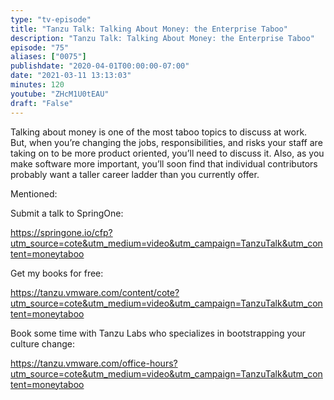 ```yaml
---
type: "tv-episode"
title: "Tanzu Talk: Talking About Money: the Enterprise Taboo"
description: "Tanzu Talk: Talking About Money: the Enterprise Taboo"
episode: "75"
aliases: ["0075"]
publishdate: "2020-04-01T00:00:00-07:00"
date: "2021-03-11 13:13:03"
minutes: 120
youtube: "ZHcM1U0tEAU"
draft: "False"
---
```


Talking about money is one of the most taboo topics to discuss at work. But, when you’re changing the jobs, responsibilities, and risks your staff are taking on to be more product oriented, you’ll need to discuss it. Also, as you make software more important, you’ll soon find that individual contributors probably want a taller career ladder than you currently offer.

Mentioned:

Submit a talk to SpringOne: 

https://springone.io/cfp?utm_source=cote&utm_medium=video&utm_campaign=TanzuTalk&utm_content=moneytaboo

Get my books for free: 

https://tanzu.vmware.com/content/cote?utm_source=cote&utm_medium=video&utm_campaign=TanzuTalk&utm_content=moneytaboo

Book some time with Tanzu Labs who specializes in bootstrapping your culture change:

https://tanzu.vmware.com/office-hours?utm_source=cote&utm_medium=video&utm_campaign=TanzuTalk&utm_content=moneytaboo